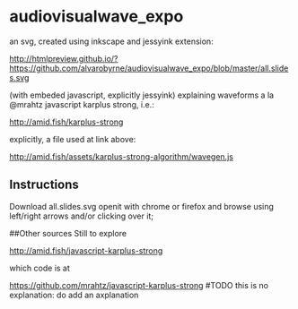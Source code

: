 # audiovisualwave_expo
an svg, created using inkscape and jessyink extension:

http://htmlpreview.github.io/?https://github.com/alvarobyrne/audiovisualwave_expo/blob/master/all.slides.svg

(with embeded javascript, explicitly jessyink) explaining waveforms a la @mrahtz javascript karplus strong, i.e.:

http://amid.fish/karplus-strong

explicitly, a file used at link above:

http://amid.fish/assets/karplus-strong-algorithm/wavegen.js

## Instructions
Download all.slides.svg openit with chrome or firefox and browse using left/right arrows and/or clicking over it;

##Other sources
Still to explore

http://amid.fish/javascript-karplus-strong

which code is at

https://github.com/mrahtz/javascript-karplus-strong
#TODO
this is no explanation: do add an axplanation
